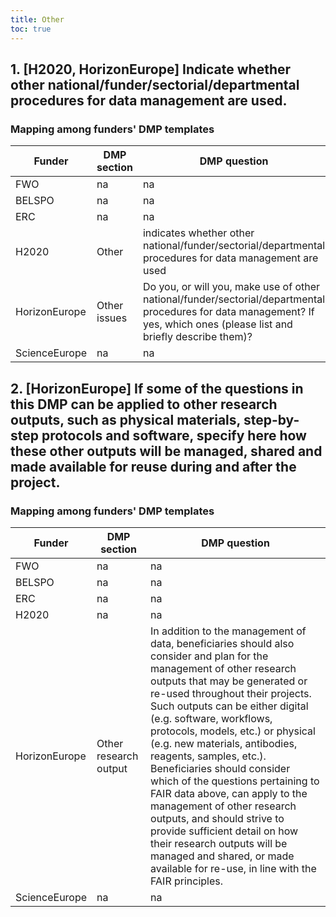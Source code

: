 ```yaml
---
title: Other
toc: true
---
```


## 1. [H2020, HorizonEurope] Indicate whether other national/funder/sectorial/departmental procedures for data management are used.
<!--### Meaning-->
<!--### Example answers-->
### Mapping among funders' DMP templates
| Funder        | DMP section  | DMP question                                                                                                                                                              |
|---------------|--------------|---------------------------------------------------------------------------------------------------------------------------------------------------------------------------|
| FWO           | na           | na                                                                                                                                                                        |
| BELSPO        | na           | na                                                                                                                                                                        |
| ERC           | na           | na                                                                                                                                                                        |
| H2020         | Other        | indicates whether other national/funder/sectorial/departmental procedures for data management are used                                                                    |
| HorizonEurope | Other issues | Do you, or will you, make use of other national/funder/sectorial/departmental procedures for data management? If yes, which ones (please list and briefly describe them)? |
| ScienceEurope | na           | na                                                                                                                                                                        |

## 2. [HorizonEurope] If some of the questions in this DMP can be applied to other research outputs, such as physical materials, step-by-step protocols and software, specify here how these other outputs will be managed, shared and made available for reuse during and after the project.
<!--### Meaning-->
<!--### Example answers-->
### Mapping among funders' DMP templates
| Funder        | DMP section           | DMP question                                                                                                                                                                                                                                                                                                                                                                                                                                                                                                                                                                                                                                                                  |
|---------------|-----------------------|-------------------------------------------------------------------------------------------------------------------------------------------------------------------------------------------------------------------------------------------------------------------------------------------------------------------------------------------------------------------------------------------------------------------------------------------------------------------------------------------------------------------------------------------------------------------------------------------------------------------------------------------------------------------------------|
| FWO           | na                    | na                                                                                                                                                                                                                                                                                                                                                                                                                                                                                                                                                                                                                                                                            |
| BELSPO        | na                    | na                                                                                                                                                                                                                                                                                                                                                                                                                                                                                                                                                                                                                                                                            |
| ERC           | na                    | na                                                                                                                                                                                                                                                                                                                                                                                                                                                                                                                                                                                                                                                                            |
| H2020         | na                    | na                                                                                                                                                                                                                                                                                                                                                                                                                                                                                                                                                                                                                                                                            |
| HorizonEurope | Other research output | In addition to the management of data, beneficiaries should also consider and plan for the management of other research outputs that may be generated or re-used throughout their projects. Such outputs can be either digital (e.g. software, workflows, protocols, models, etc.) or physical (e.g. new materials, antibodies, reagents, samples, etc.). Beneficiaries should consider which of the questions pertaining to FAIR data above, can apply to the management of other research outputs, and should strive to provide sufficient detail on how their research outputs will be managed and shared, or made available for re-use, in line with the FAIR principles. |
| ScienceEurope | na                    | na                                                                                                                                                                                                                                                                                                                                                                                                                                                                                                                                                                                                                                                                            |
